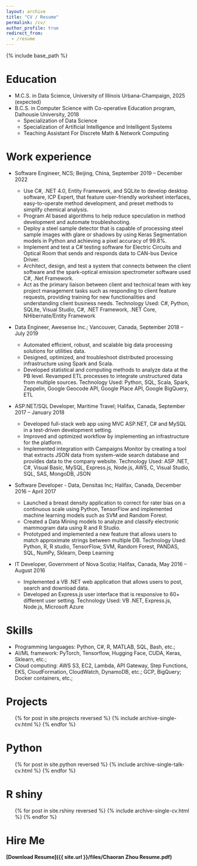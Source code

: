 ```yaml
---
layout: archive
title: "CV / Resume"
permalink: /cv/
author_profile: true
redirect_from:
  - /resume
---
```


{% include base_path %}

Education
======
* M.C.S. in Data Science, University of Illinois Urbana-Champaign, 2025 (expected)
* B.C.S. in Computer Science with Co-operative Education program, Dalhousie University, 2018
  * Specialization of Data Science
  * Specialization of Artificial Intelligence and Intelligent Systems
  * Teaching Assistant For Discrete Math & Network Computing

Work experience
======
* Software Engineer, NCS; Beijing, China, September 2019 – December 2022
  * Use C#, .NET 4.0, Entity Framework, and SQLite to develop desktop software, ICP Expert, that feature user-friendly worksheet interfaces, easy-to-operate method development, and preset methods to simplify chemical analysis.
  * Program AI based algorithms to help reduce speculation in method development and automate troubleshooting.
  * Deploy a steel sample detector that is capable of processing steel sample images with glare or shadows by using Keras Segmentation models in Python and achieving a pixel accuracy of 99.8%.
  * Implement and test a C# testing software for Electric Circuits and Optical Room that sends and responds data to CAN-bus Device Driver.
  * Architect, design, and test a system that connects between the client software and the spark-optical emission spectrometer software used C#, .Net Framework.
  * Act as the primary liaison between client and technical team with key project management tasks such as responding to client feature requests, providing training for new functionalities and understanding client business needs.
Technology Used: C#, Python, SQLite, Visual Studio, C#, .NET Framework, .NET Core, NHibernate/Entity Framework

* Data Engineer, Awesense Inc.; Vancouver, Canada, September 2018 – July 2019
  * Automated efficient, robust, and scalable big data processing solutions for utilities data.
  * Designed, optimized, and troubleshoot distributed processing infrastructure using Spark and Scala.
  * Developed statistical and computing methods to analyze data at the PB level. Revamped ETL processes to integrate unstructured data from multiple sources.
Technology Used: Python, SQL, Scala, Spark, Zeppelin, Google Geocode API, Google Place API, Google BigQuery, ETL

* ASP.NET/SQL Developer, Maritime Travel; Halifax, Canada, September 2017 – January 2018
  * Developed full-stack web app using MVC ASP.NET, C# and MySQL in a test-driven development setting.
  * Improved and optimized workflow by implementing an infrastructure for the platform.
  * Implemented integration with Campaigns Monitor by creating a tool that extracts JSON data from system-wide search database and provides data to the company website.
Technology Used: ASP .NET, C#, Visual Basic, MySQL, Express.js, Node.js, AWS, C, Visual Studio, SQL, SAS, MongoDB, JSON
 
* Software Developer - Data, Densitas Inc; Halifax, Canada, December 2016 – April 2017
  * Launched a breast density application to correct for rater bias on a continuous scale using Python, TensorFlow and implemented machine learning models such as SVM and Random Forest.
  * Created a Data Mining models to analyze and classify electronic mammogram data using R and R Studio.
  * Prototyped and implemented a new feature that allows users to match approximate strings between multiple DB.
Technology Used: Python, R, R studio, TensorFlow, SVM, Random Forest, PANDAS, SQL, NumPy, Sklearn, Deep Learning

* IT Developer, Government of Nova Scotia; Halifax, Canada, May 2016 – August 2016
  * Implemented a VB .NET web application that allows users to post, search and download data.
  * Developed an Express.js user interface that is responsive to 60+ different user setting.
Technology Used: VB .NET, Express.js, Node.js, Microsoft Azure
  
Skills
======
* Programming languages: Python, C#, R, MATLAB, SQL, Bash, etc.;
* AI/ML framework: PyTorch, Tensorflow, Hugging Face, CUDA, Keras, Sklearn, etc.;
* Cloud computing: AWS S3, EC2, Lambda, API Gateway, Step Functions, EKS, CloudFormation, CloudWatch, DynamoDB, etc.; GCP, BigQuery; Docker containers, etc.;

Projects
======
  <ul>{% for post in site.projects reversed %}
    {% include archive-single-cv.html %}
  {% endfor %}</ul>
  
Python
======
  <ul>{% for post in site.python reversed %}
    {% include archive-single-talk-cv.html  %}
  {% endfor %}</ul>
  
R shiny
======
  <ul>{% for post in site.rshiny reversed %}
    {% include archive-single-cv.html %}
  {% endfor %}</ul>
  
Hire Me
======
**[Download Resume]({{ site.url }}/files/Chaoran Zhou Resume.pdf)**
